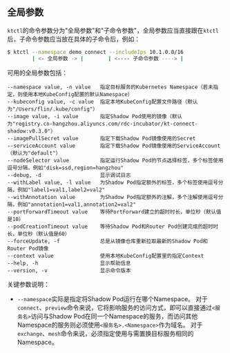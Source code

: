 全局参数
---

`ktctl`的命令参数分为"全局参数"和"子命令参数"，全局参数应当直接跟在`ktctl`后，子命令参数应当放在具体的子命令后，例如：

```bash
$ ktctl --namespace demo connect --includeIps 10.1.0.0/16
        | <- 全局参数 -> |        | <---- 子命令参数 ----> |
```

可用的全局参数包括：

```text
--namespace value, -n value   指定目标服务的Kubernetes Namespace（若未指定，则使用本地KubeConfig配置的默认Namespace）
--kubeconfig value, -c value  指定本地KubeConfig配置文件路径（默认为"/Users/flin/.kube/config"）
--image value, -i value       指定Shadow Pod使用的镜像（默认为"registry.cn-hangzhou.aliyuncs.com/rdc-incubator/kt-connect-shadow:v0.3.0"）
--imagePullSecret value       指定下载Shadow Pod镜像使用的Secret
--serviceAccount value        指定下载Shadow Pod镜像使用的ServiceAccount（默认为"default"）
--nodeSelector value          指定运行Shadow Pod的节点选择标签，多个标签使用逗号分隔，例如"disk=ssd,region=hangzhou"
--debug, -d                   显示调试日志
--withLabel value, -l value   为Shadow Pod指定额外的标签，多个标签使用逗号分隔，例如"label1=val1,label2=val2"
--withAnnotation value        为Shadow Pod指定额外的注解，多个注解使用逗号分隔，例如"annotation1=val1,annotation2=val2"
--portForwardTimeout value    等待PortForward建立的超时时长，单位秒（默认值是10）
--podCreationTimeout value    等待Shadow Pod和Router Pod创建完成的超时时长，单位秒（默认值是60）
--forceUpdate, -f             总是从镜像仓库重新拉取最新的Shadow Pod和Router Pod镜像
--context value               使用本地KubeConfig配置里的指定Context
--help, -h                    显示帮助信息
--version, -v                 显示命令版本
```

关键参数说明：

- `--namespace`实际是指定将Shadow Pod运行在哪个Namespace。
  对于`connect`、`preview`命令来说，它将影响服务的访问方式，即可以直接通过`<服务名>`访问与Shadow Pod在同一个Namespace的服务，而访问其他Namespace的服务则必须使用`<服务名>.<Namespace>`作为域名。
  对于`exchange`、`mesh`命令来说，必须指定使用与需置换目标服务相同的Namespace。
